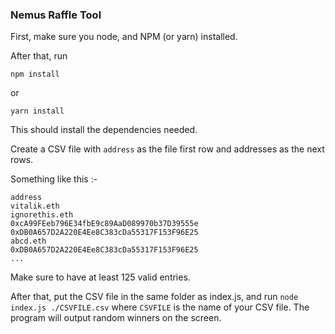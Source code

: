 ### Nemus Raffle Tool

First, make sure you node, and NPM (or yarn) installed.

After that, run

```
npm install
````

or 

```
yarn install
```

This should install the dependencies needed.

Create a CSV file with `address` as the file first row and addresses as the next rows.

Something like this :-

```csv
address
vitalik.eth
ignorethis.eth
0xcA99FEeb796E34fbE9c89AaD089970b37D39555e
0xDB0A657D2A220E4Ee8C383cDa55317F153F96E25
abcd.eth
0xDB0A657D2A220E4Ee8C383cDa55317F153F96E25
...
```

Make sure to have at least 125 valid entries.

After that, put the CSV file in the same folder as index.js, and run `node index.js ./CSVFILE.csv` where `CSVFILE` is the name of your CSV file. The program will output random winners on the screen.